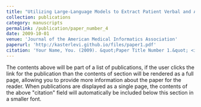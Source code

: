 ```yaml
---
title: "Utilizing Large-Language Models to Extract Patient Verbal and Ambulatory Status from Multi-Institutional and Multi-Specialty Clinical Notes"
collection: publications
category: manuscripts
permalink: /publication/paper_number_4
date: 2009-10-01
venue: 'Journal of the American Medical Informatics Association'
paperurl: 'http://kasterlevi.github.io/files/paper1.pdf'
citation: 'Your Name, You. (2009). &quot;Paper Title Number 1.&quot; <i>Journal 1</i>. 1(1).'
---
```

The contents above will be part of a list of publications, if the user clicks the link for the publication than the contents of section will be rendered as a full page, allowing you to provide more information about the paper for the reader. When publications are displayed as a single page, the contents of the above "citation" field will automatically be included below this section in a smaller font.
